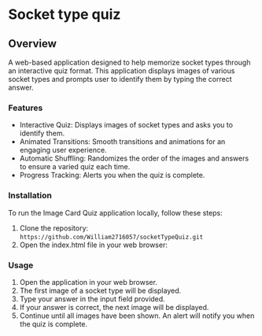 # Socket type quiz
## Overview
A web-based application designed to help memorize socket types through an interactive quiz format. This application displays images of various socket types and prompts user to identify them by typing the correct answer.

### Features
- Interactive Quiz: Displays images of socket types and asks you to identify them.
- Animated Transitions: Smooth transitions and animations for an engaging user experience.
- Automatic Shuffling: Randomizes the order of the images and answers to ensure a varied quiz each time.
- Progress Tracking: Alerts you when the quiz is complete.

### Installation
To run the Image Card Quiz application locally, follow these steps:

1. Clone the repository:
`
https://github.com/William2716057/socketTypeQuiz.git
`
2. Open the index.html file in your web browser:

### Usage
1. Open the application in your web browser.
2. The first image of a socket type will be displayed.
3. Type your answer in the input field provided.
4. If your answer is correct, the next image will be displayed.
5. Continue until all images have been shown. An alert will notify you when the quiz is complete.
